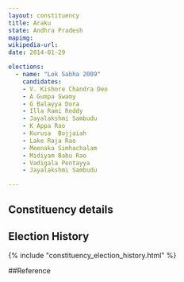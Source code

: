 ```yaml
---
layout: constituency
title: Araku
state: Andhra Pradesh
mapimg: 
wikipedia-url: 
date: 2014-01-29

elections: 
  - name: "Lok Sabha 2009"
    candidates: 
    - V. Kishore Chandra Deo 
    - A Gumpa Swamy 
    - G Balayya Dora 
    - Illa Rami Reddy 
    - Jayalakshmi Sambudu 
    - K Appa Rao 
    - Kurusa  Bojjaiah 
    - Lake Raja Rao 
    - Meenaka Simhachalam 
    - Midiyam Babu Rao 
    - Vadigala Pentayya 
    - Jayalakshmi Sambudu 

---
```

## Constituency details


## Election History
{% include "constituency_election_history.html" %}

##Reference
